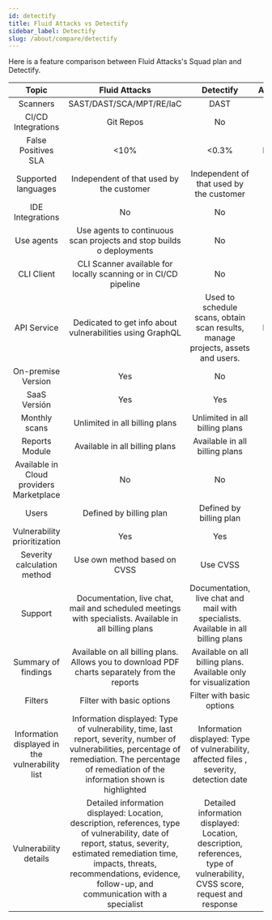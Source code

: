 ```yaml
---
id: detectify
title: Fluid Attacks vs Detectify
sidebar_label: Detectify
slug: /about/compare/detectify
---
```


Here is a feature comparison
between Fluid Attacks's Squad plan and Detectify.

|                    **Topic**                    |                                                                                                                        **Fluid Attacks**                                                                                                                       |                                                        **Detectify**                                                        | **Advantage** |
|:-----------------------------------------------:|:------------------------------------------------------------------------------------------------------------------------------------------------------------------------------------------------------------------------------------------------------:|:---------------------------------------------------------------------------------------------------------------------------:|:-------------:|
| Scanners                                        | SAST/DAST/SCA/MPT/RE/IaC                                                                                                                                                                                                                               | DAST                                                                                                                        | Fluid         |
| CI/CD Integrations                              | Git Repos                                                                                                                                                                                                                                              | No                                                                                                                          | Fluid         |
| False Positives SLA                             |                                                                                                                                                                                                                                                   <10% | <0.3%                                                                                                                       | Detectify     |
| Supported languages                             | Independent of that used by the customer                                                                                                                                                                                                               | Independent of that used by the customer                                                                                    | Similar       |
| IDE Integrations                                | No                                                                                                                                                                                                                                                     | No                                                                                                                          | Similar       |
| Use agents                                      | Use agents to continuous scan projects and stop builds o deployments                                                                                                                                                                                   | No                                                                                                                          | Fluid         |
| CLI Client                                      | CLI Scanner available for locally scanning or in CI/CD pipeline                                                                                                                                                                                        | No                                                                                                                          | Fluid         |
| API Service                                     | Dedicated to get info about vulnerabilities using GraphQL                                                                                                                                                                                              | Used to schedule scans, obtain scan results, manage projects,  assets and users.                                            | Detectify     |
| On-premise Version                              | Yes                                                                                                                                                                                                                                                    | No                                                                                                                          | Fluid         |
| SaaS Versión                                    | Yes                                                                                                                                                                                                                                                    | Yes                                                                                                                         | Similar       |
| Monthly scans                                   | Unlimited in all billing plans                                                                                                                                                                                                                         | Unlimited in all billing plans                                                                                              | Similar       |
| Reports Module                                  | Available in all billing plans                                                                                                                                                                                                                         | Available in all billing plans                                                                                              | Similar       |
| Available in Cloud providers Marketplace        | No                                                                                                                                                                                                                                                     | No                                                                                                                          | Similar       |
| Users                                           | Defined by billing plan                                                                                                                                                                                                                                | Defined by billing plan                                                                                                     | Similar       |
| Vulnerability prioritization                      | Yes                                                                                                                                                                                                                                                    | Yes                                                                                                                         | Similar       |
| Severity calculation method                     | Use own method based on CVSS                                                                                                                                                                                                                           | Use CVSS                                                                                                                    | Fluid         |
| Support                                         | Documentation, live chat, mail and scheduled meetings with specialists.  Available in all billing plans                                                                                                                                                | Documentation, live chat and mail with specialists. Available  in all billing plans                                         | Fluid         |
| Summary of findings                             | Available on all billing plans. Allows you to download PDF charts  separately from the reports                                                                                                                                                         | Available on all billing plans. Available only for visualization                                                            | Fluid         |
| Filters                                         | Filter with basic options                                                                                                                                                                                                                              | Filter with basic options                                                                                                   | Similar       |
| Information displayed in the vulnerability list | Information displayed: Type of vulnerability, time, last report,  severity, number of vulnerabilities, percentage of remediation.  The percentage of remediation of the information shown is highlighted                                               | Information displayed: Type of vulnerability, affected files ,  severity, detection date                                    | Fluid         |
| Vulnerability details                           | Detailed information displayed: Location, description, references,  type of vulnerability, date of report, status, severity, estimated  remediation time, impacts, threats, recommendations, evidence,  follow-up, and communication with a specialist | Detailed information displayed: Location, description,  references, type of vulnerability, CVSS score, request and response | Fluid         |

